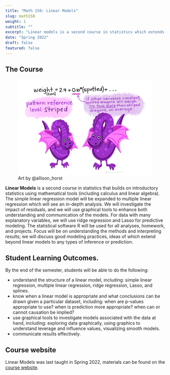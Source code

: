 ```yaml
---
title: "Math 158: Linear Models"
slug: math158
weight: 1
subtitle: ""
excerpt: "Linear models is a second course in statistics which extends a basic statistical linear model in many ways. The mathematics in the course moves quickly, and there will also be extended focus on good modeling practices and interpretation."
date: "Spring 2022"
draft: false
featured: false
---
```


## The Course

<figure>
<img src="dragon_regression_featured.png" align="right">
<figcaption>Art by @allison_horst</figcaption>
</figure>

**Linear Models** is a second course in statistics that builds on introductory statistics using mathematical tools (including calculus and linear algebra).  The simple linear regression model will be expanded to multiple linear regression which will see an in-depth analysis.  We will investigate the impact of residuals, and we will use graphical tools to enhance both understanding and communication of the models.  For data with many explanatory variables, we will use ridge regression and Lasso for predictive modeling.  The statistical software R will be used for all analyses, homework, and projects. Focus will be on understanding the methods and interpreting results; we will discuss good modeling practices, ideas of which extend beyond linear models to any types of inference or prediction.


## Student Learning Outcomes.
By the end of the semester, students will be able to do the following:

* understand the structure of a linear model, including: simple linear regression, multiple linear regression, ridge regression, Lasso, and splines.
* know when a linear model is appropriate and what conclusions can be drawn given a particular dataset, including: when are p-values appropriate to use? when is prediction more appropriate? when can or cannot causation be implied?
* use graphical tools to investigate models associated with the data at hand, including: exploring data graphically, using graphics to understand leverage and influence values, visualizing smooth models.
* communicate results effectively.


## Course website
Linear Models was last taught in Spring 2022, materials can be found on the <a href = "https://m158-lin-mod.netlify.app/" target = "_blank">course website</a>.

